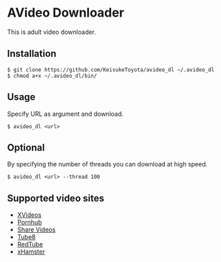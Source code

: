 # AVideo Downloader
This is adult video downloader.

## Installation
```
$ git clone https://github.com/KeisukeToyota/avideo_dl ~/.avideo_dl
$ chmod a+x ~/.avideo_dl/bin/
```

## Usage
Specify URL as argument and download.
```
$ avideo_dl <url>
```

## Optional
By specifying the number of threads you can download at high speed.

```
$ avideo_dl <url> --thread 100
```

## Supported video sites
- [XVideos](https://www.xvideos.com)
- [Pornhub](https://jp.pornhub.com/)
- [Share Videos](http://share-videos.se/)
- [Tube8](https://www.tube8.com/)
- [RedTube](https://www.redtube.com/)
- [xHamster](https://jp.xhamster.com/)
